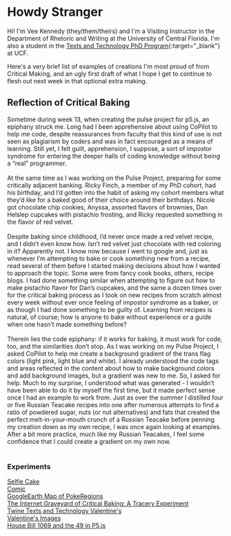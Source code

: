 # Howdy Stranger #
Hi! I'm Vee Kennedy (they/them/theirs) and I'm a Visiting Instructor in the Department of Rhetoric and Writing at the University of Central Florida. I'm also a student in the [Texts and Technology PhD Program](https://cah.ucf.edu/textstech/){:target="_blank"} at UCF.

Here's a very brief list of examples of creations I'm most proud of from Critical Making, and an ugly first draft of what I hope I get to continue to flesh out next week in that optional extra making.  <br> 

## Reflection of Critical Baking ##

Sometime during week 13, when creating the pulse project for p5.js, an epiphany struck me. Long had I been apprehensive about using CoPilot to help me code, despite reassurances from faculty that this kind of use is not seen as plagiarism by coders and was in fact encouraged as a means of learning. Still yet, I felt guilt, apprehension, I suppose, a sort of impostor syndrome for entering the deeper halls of coding knowledge without being a “real” programmer.<br>
<br>
At the same time as I was working on the Pulse Project, preparing for some critically adjacent banking. Ricky Finch, a member of my PhD cohort, had his birthday, and I’d gotten into the habit of asking my cohort members what they’d like for a baked good of their choice around their birthdays. Nicole got chocolate chip cookies, Anyssa, assorted flavors of brownies, Dan Helslep cupcakes with pistachio frosting, and Ricky requested something in the flavor of red velvet. <br>
<br>
Despite baking since childhood, I’d never once made a red velvet recipe, and I didn’t even know how. Isn’t red velvet just chocolate with red coloring in it? Apparently not. I know now because I went to google and, just as whenever I’m attempting to bake or cook something new from a recipe, read several of them before I started making decisions about how I wanted to approach the topic. Some were from fancy cook books, others, recipe blogs. I had done something similar when attempting to figure out how to make pistachio flavor for Dan’s cupcakes, and the same a dozen times over for the critical baking process as I took on new recipes from scratch  almost every week without ever once feeling of impostor syndrome as a baker, or as though I had done something to be guilty of. Learning from recipes is natural, of course; how is anyone to bake without experience or a guide when one hasn’t made something before?<br>
<br>
Therein lies the code epiphany: if it works for baking, it must work for code, too, and the similarities don’t stop.  As I was working on my Pulse Project, I asked CoPilot to help me create a background gradient of the trans flag colors (light pink, light blue and white). I already understood the code tags and areas reflected in the content about how to make background colors and add background images, but a gradient was new to me. So, I asked for help. Much to my surprise, I understood what was generated - I wouldn’t have been able to do it by myself the first time, but it made perfect sense once I had an example to work from. Just as over the summer I distilled four or five Russian Teacake recipes into one after numerous attempts to find a ratio of powdered sugar, nuts (or nut alternatives) and fats that created the perfect melt-in-your-mouth crunch of a Russian Teacake before penning my creation down as my own recipe, I was once again looking at examples. After a bit more practice, much like my Russian Teacakes, I feel some confidence that I could create a gradient on my own now. <br>
<br>

### Experiments ###

[Selfie Cake](/selfiecake.jpeg)<br>
[Comic](/comic.jpg)<br>
[GoogleEarth Map of PokeRegions](https://earth.google.com/web/@0,-0.217,0a,22251752.77375655d,35y,0h,0t,0r)<br>
[The Internet Graveyard of Critical Baking: A Tracery Experiment](https://veekenne.github.io/criticaltraceryexperiments/)<br>
[Twine Texts and Technology Valentine's](https://veekenne.github.io/lovetnt/)<br>
[Valentine's Images](https://veekenne.github.io/lovetnt/Valentines1.pdf)<br>
[House Bill 1069 and the 49 in P5.js](/housebill1069.html)<br>




 